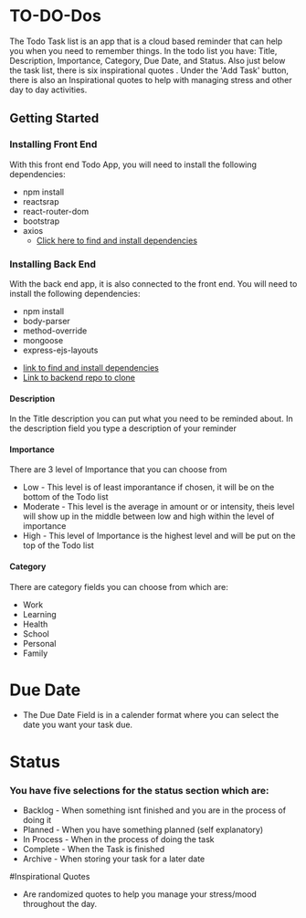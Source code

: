 # TO-DO-Dos

The Todo Task list is an app that is a cloud based reminder that can help you when you need to
remember things. In the todo list you have: Title, Description, Importance, Category, Due Date, and Status. Also just below the task list, there is six inspirational quotes . Under the 'Add Task' button, there is also an Inspirational quotes to help with managing stress and other day to day activities.

## Getting Started
### Installing Front End
With this front end Todo App, you will need to install the following dependencies:
* npm install
* reactsrap
* react-router-dom
* bootstrap
* axios
  - [Click here to find and install dependencies](http://www.npmjs.com/) 

### Installing Back End
 With the back end app, it is also connected to the front end. You will need to install the following dependencies:
 * npm install
 * body-parser
 * method-override
 * mongoose
 * express-ejs-layouts
  - [link to find and install dependencies](http://www.npmjs.com/)
  - [Link to backend repo to clone](https://github.com/BrownSugarMama/Project3_MERN_TaskList_BackEnd)


#### Description
In the Title description you can put what you need to be reminded about.
In the description field you type a description of your reminder
#### Importance
There are 3 level of Importance that you can choose from
* Low - This level is of least imporantance if chosen, it will be on the bottom of the Todo list
* Moderate - This level is the average in amount or or intensity, theis level will show up
in the middle between low and high within the level of importance
* High - This level of Importance is the highest level and will be put on the top of the Todo list


#### Category
There are category fields you can choose from which are:

* Work
* Learning
* Health
* School
* Personal
* Family

# Due Date
* The Due Date Field is in a calender format where you can select the date you want your task due.

# Status
### You have five selections for the status section which are:
* Backlog - When something isnt finished and you are in the process of doing it
* Planned - When you have something planned (self explanatory)
* In Process - When in the process of doing the task
* Complete - When the Task is finished
* Archive - When storing your task for a later date

#Inspirational Quotes
 - Are randomized quotes to help you manage your stress/mood throughout the day.

    

